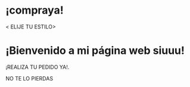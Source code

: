 # ¡compraya!
< ELIJE TU ESTILO>
<html lang="es">
<head>
    <meta charset="UTF-8">
    <title>Mi Página Web</title>
</head>
<body>
    <h1>¡Bienvenido a mi página web siuuu!</h1>
    <p> ¡REALIZA TU PEDIDO YA!.</p>
</body> NO TE LO PIERDAS
</html>
